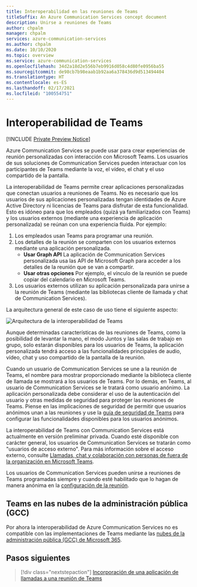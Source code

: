 ```yaml
---
title: Interoperabilidad en las reuniones de Teams
titleSuffix: An Azure Communication Services concept document
description: Unirse a reuniones de Teams
author: chpalm
manager: chpalm
services: azure-communication-services
ms.author: chpalm
ms.date: 10/10/2020
ms.topic: overview
ms.service: azure-communication-services
ms.openlocfilehash: 34d2a18d2e556b7eb9916d058c4d80fe0956ba55
ms.sourcegitcommit: de98cb7b98eaab1b92aa6a378436d9d513494404
ms.translationtype: HT
ms.contentlocale: es-ES
ms.lasthandoff: 02/17/2021
ms.locfileid: "100554751"
---
```

# <a name="teams-interoperability"></a>Interoperabilidad de Teams

[!INCLUDE [Private Preview Notice](../includes/private-preview-include.md)]

Azure Communication Services se puede usar para crear experiencias de reunión personalizadas con interacción con Microsoft Teams. Los usuarios de sus soluciones de Communication Services pueden interactuar con los participantes de Teams mediante la voz, el vídeo, el chat y el uso compartido de la pantalla.

La interoperabilidad de Teams permite crear aplicaciones personalizadas que conectan usuarios a reuniones de Teams. No es necesario que los usuarios de sus aplicaciones personalizadas tengan identidades de Azure Active Directory ni licencias de Teams para disfrutar de esta funcionalidad. Esto es idóneo para que los empleados (quizá ya familiarizados con Teams) y los usuarios externos (mediante una experiencia de aplicación personalizada) se reúnan con una experiencia fluida. Por ejemplo:

1. Los empleados usan Teams para programar una reunión. 
1. Los detalles de la reunión se comparten con los usuarios externos mediante una aplicación personalizada.
   * **Usar Graph API** La aplicación de Communication Services personalizada usa las API de Microsoft Graph para acceder a los detalles de la reunión que se van a compartir. 
   * **Usar otras opciones** Por ejemplo, el vínculo de la reunión se puede copiar del calendario en Microsoft Teams.
1. Los usuarios externos utilizan su aplicación personalizada para unirse a la reunión de Teams (mediante las bibliotecas cliente de llamada y chat de Communication Services).

La arquitectura general de este caso de uso tiene el siguiente aspecto: 

![Arquitectura de la interoperabilidad de Teams](./media/call-flows/teams-interop.png)

Aunque determinadas características de las reuniones de Teams, como la posibilidad de levantar la mano, el modo Juntos y las salas de trabajo en grupo, solo estarán disponibles para los usuarios de Teams, la aplicación personalizada tendrá acceso a las funcionalidades principales de audio, vídeo, chat y uso compartido de la pantalla de la reunión.

Cuando un usuario de Communication Services se une a la reunión de Teams, el nombre para mostrar proporcionado mediante la biblioteca cliente de llamada se mostrará a los usuarios de Teams. Por lo demás, en Teams, al usuario de Communication Services se le tratará como usuario anónimo.  La aplicación personalizada debe considerar el uso de la autenticación del usuario y otras medidas de seguridad para proteger las reuniones de Teams. Piense en las implicaciones de seguridad de permitir que usuarios anónimos unan a las reuniones y use la [guía de seguridad de Teams](/microsoftteams/teams-security-guide#addressing-threats-to-teams-meetings) para configurar las funcionalidades disponibles para los usuarios anónimos.

La interoperabilidad de Teams con Communication Services está actualmente en versión preliminar privada. Cuando esté disponible con carácter general, los usuarios de Communication Services se tratarán como "usuarios de acceso externo". Para más información sobre el acceso externo, consulte [Llamadas, chat y colaboración con personas de fuera de la organización en Microsoft Teams](https://docs.microsoft.com/microsoftteams/communicate-with-users-from-other-organizations).

Los usuarios de Communication Services pueden unirse a reuniones de Teams programadas siempre y cuando esté habilitado que lo hagan de manera anónima en la [configuración de la reunión](/microsoftteams/meeting-settings-in-teams).

## <a name="teams-in-government-clouds-gcc"></a>Teams en las nubes de la administración pública (GCC)
Por ahora la interoperabilidad de Azure Communication Services no es compatible con las implementaciones de Teams mediante las [nubes de la administración pública (GCC) de Microsoft 365](/MicrosoftTeams/plan-for-government-gcc). 

## <a name="next-steps"></a>Pasos siguientes

> [!div class="nextstepaction"]
> [Incorporación de una aplicación de llamadas a una reunión de Teams](../quickstarts/voice-video-calling/get-started-teams-interop.md)
